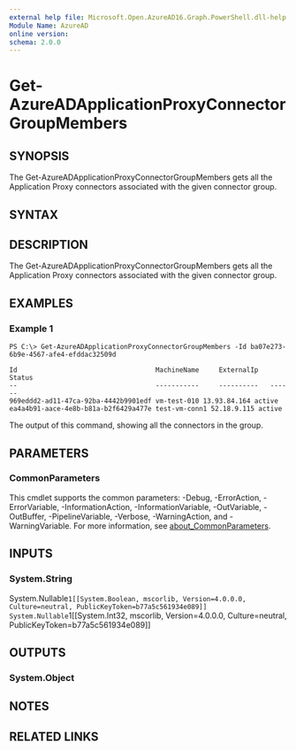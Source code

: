 ```yaml
---
external help file: Microsoft.Open.AzureAD16.Graph.PowerShell.dll-help.xml
Module Name: AzureAD
online version:
schema: 2.0.0
---
```


# Get-AzureADApplicationProxyConnectorGroupMembers

## SYNOPSIS
The Get-AzureADApplicationProxyConnectorGroupMembers gets all the Application Proxy connectors associated with the given connector group. 

## SYNTAX

## DESCRIPTION
The Get-AzureADApplicationProxyConnectorGroupMembers gets all the Application Proxy connectors associated with the given connector group. 

## EXAMPLES

### Example 1
```
PS C:\> Get-AzureADApplicationProxyConnectorGroupMembers -Id ba07e273-6b9e-4567-afe4-efddac32509d

Id                                   MachineName     ExternalIp   Status
--                                   -----------     ----------   ------
969eddd2-ad11-47ca-92ba-4442b9901edf vm-test-010 13.93.84.164 active
ea4a4b91-aace-4e8b-b81a-b2f6429a477e test-vm-conn1 52.18.9.115 active
```

The output of this command, showing all the connectors in the group.

## PARAMETERS

### CommonParameters
This cmdlet supports the common parameters: -Debug, -ErrorAction, -ErrorVariable, -InformationAction, -InformationVariable, -OutVariable, -OutBuffer, -PipelineVariable, -Verbose, -WarningAction, and -WarningVariable. For more information, see [about_CommonParameters](http://go.microsoft.com/fwlink/?LinkID=113216).

## INPUTS

### System.String
System.Nullable`1[[System.Boolean, mscorlib, Version=4.0.0.0, Culture=neutral, PublicKeyToken=b77a5c561934e089]]
System.Nullable`1[[System.Int32, mscorlib, Version=4.0.0.0, Culture=neutral, PublicKeyToken=b77a5c561934e089]]

## OUTPUTS

### System.Object

## NOTES

## RELATED LINKS
